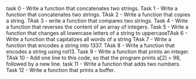 task 0 - Write a function that concatenates two strings.
Task 1 - Write a function that concatenates two strings.
TAsk 2 - Write a function that copies a string.
TAsk 3 - write a function that compares two strings.
Task 4 - Write a function that reverses the content of an array of integers.
Task 5 - Write a function that changes all lowercase letters of a string to uppercaseTAsk 6 - Write a function that capitalizes all words of a string
TAsk 7 - Write a function that encodes a string into 1337.
TAsk 8 - Write a function that encodes a string using rot13.
Task 9 - Write a function that prints an integer.
TAsk 10 - Add one line to this code, so that the program prints a[2] = 98, followed by a new line.
task 11 - Write a function that adds two numbers.
Task 12 - Write a function that prints a buffer.
